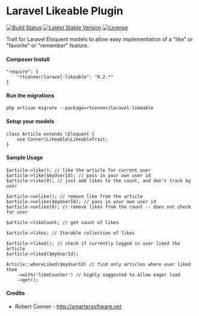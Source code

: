 Laravel Likeable Plugin
============

[![Build Status](https://travis-ci.org/rtconner/laravel-likeable.svg?branch=master)](https://travis-ci.org/rtconner/laravel-likeable)
[![Latest Stable Version](https://poser.pugx.org/rtconner/laravel-likeable/v/stable.svg)](https://packagist.org/packages/rtconner/laravel-likeable)
[![License](https://poser.pugx.org/rtconner/laravel-likeable/license.svg)](https://packagist.org/packages/rtconner/laravel-likeable)

Trait for Laravel Eloquent models to allow easy implementation of a "like" or "favorite" or "remember" feature.

#### Composer Install

    "require": {
        "rtconner/laravel-likeable": "0.2.*"
    }

#### Run the migrations

	php artisan migrate --package=rtconner/laravel-likeable
	
#### Setup your models

    class Article extends \Eloquent {
        use Conner\Likeable\LikeableTrait;
    }

#### Sample Usage

    $article->like(); // like the article for current user
    $article->like($myUserId); // pass in your own user id
    $article->like(0); // just add likes to the count, and don't track by user
    
    $article->unlike(); // remove like from the article
    $article->unlike($myUserId); // pass in your own user id
    $article->unlike(0); // remove likes from the count -- does not check for user
    
    $article->likeCount; // get count of likes

    $article->likes; // Iterable collection of likes

    $article->liked(); // check if currently logged in user liked the article
    $article->liked($myUserId);
    
    Article::whereLiked($myUserId) // find only articles where user liked them
    	->with('likeCounter') // highly suggested to allow eager load
    	->get();
    
#### Credits

 - Robert Conner - http://smartersoftware.net
